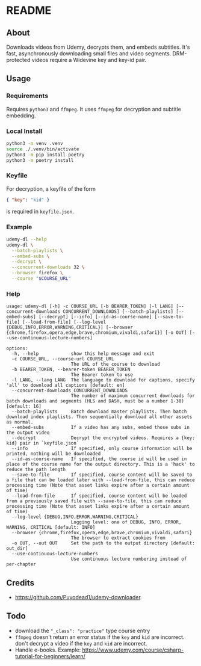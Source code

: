 # README

## About

Downloads videos from Udemy, decrypts them, and embeds subtitles.
It's fast, asynchronously downloading small files and video segments.
DRM-protected videos require a Widevine key and key-id pair.

## Usage

### Requirements

Requires `python3` and `ffmpeg`. It uses `ffmpeg` for decryption and subtitle embedding.

### Local Install

```bash
python3 -m venv .venv
source ./.venv/bin/activate
python3 -m pip install poetry
python3 -m poetry install
```

### Keyfile

For decryption, a keyfile of the form

```json
{ "key": "kid" }
```

is required in `keyfile.json`.

### Example

```bash
udemy-dl --help
udemy-dl \
  --batch-playlists \
  --embed-subs \
  --decrypt \
  --concurrent-downloads 32 \
  --browser firefox \
  --course "$COURSE_URL"
```

### Help

```text
usage: udemy-dl [-h] -c COURSE_URL [-b BEARER_TOKEN] [-l LANG] [--concurrent-downloads CONCURRENT_DOWNLOADS] [--batch-playlists] [--embed-subs] [--decrypt] [--info] [--id-as-course-name] [--save-to-file] [--load-from-file] [--log-level {DEBUG,INFO,ERROR,WARNING,CRITICAL}] [--browser {chrome,firefox,opera,edge,brave,chromium,vivaldi,safari}] [-o OUT] [--use-continuous-lecture-numbers]

options:
  -h, --help            show this help message and exit
  -c COURSE_URL, --course-url COURSE_URL
                        The URL of the course to download
  -b BEARER_TOKEN, --bearer-token BEARER_TOKEN
                        The Bearer token to use
  -l LANG, --lang LANG  The language to download for captions, specify 'all' to download all captions [default: en]
  --concurrent-downloads CONCURRENT_DOWNLOADS
                        The number of maximum concurrent downloads for batch downloads and segments (HLS and DASH, must be a number 1-30) [default: 16]
  --batch-playlists     Batch download master playlists. Then batch download index playlists. Then sequentially download all other assets as normal.
  --embed-subs          If a video has any subs, embed those subs in the output video
  --decrypt             Decrypt the encrypted videos. Requires a {key: kid} pair in `keyfile.json`
  --info                If specified, only course information will be printed, nothing will be downloaded
  --id-as-course-name   If specified, the course id will be used in place of the course name for the output directory. This is a 'hack' to reduce the path length
  --save-to-file        If specified, course content will be saved to a file that can be loaded later with --load-from-file, this can reduce processing time (Note that asset links expire after a certain amount of time)
  --load-from-file      If specified, course content will be loaded from a previously saved file with --save-to-file, this can reduce processing time (Note that asset links expire after a certain amount of time)
  --log-level {DEBUG,INFO,ERROR,WARNING,CRITICAL}
                        Logging level: one of DEBUG, INFO, ERROR, WARNING, CRITICAL [default: INFO]
  --browser {chrome,firefox,opera,edge,brave,chromium,vivaldi,safari}
                        The browser to extract cookies from
  -o OUT, --out OUT     Set the path to the output directory [default: out_dir]
  --use-continuous-lecture-numbers
                        Use continuous lecture numbering instead of per-chapter
```

## Credits

- https://github.com/Puyodead1/udemy-downloader.

## Todo

- download the `"_class": "practice"` type course entry
- `ffmpeg` doesn't return an error status if the `key` and `kid` are incorrect. don't decrypt a video if the `key` and `kid` are incorrect.
- Handle e-books. Example: https://www.udemy.com/course/csharp-tutorial-for-beginners/learn/
